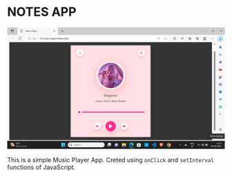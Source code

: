 # NOTES APP

![Music-Player App](./screenshot/HomePage.png)

This is a simple Music Player App. Creted using `onClick` and `setInterval` functions of JavaScript.